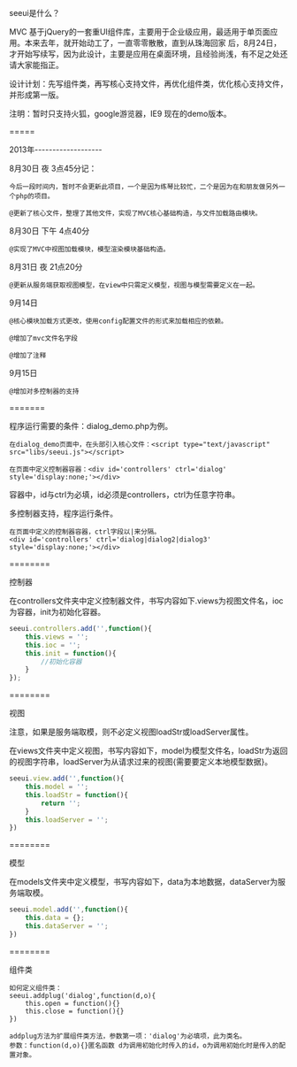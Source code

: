 seeui是什么？

MVC 基于jQuery的一套重UI组件库，主要用于企业级应用，最适用于单页面应用。本来去年，就开始动工了，一直零零散散，直到从珠海回家
后，8月24日，才开始写续写，因为此设计，主要是应用在桌面环境，且经验尚浅，有不足之处还请大家能指正。

设计计划：先写组件类，再写核心支持文件，再优化组件类，优化核心支持文件，并形成第一版。

注明：暂时只支持火狐，google游览器，IE9 现在的demo版本。

=====

2013年-------------------

8月30日 夜 3点45分记：

    今后一段时间内，暂时不会更新此项目，一个是因为练琴比较忙，二个是因为在和朋友做另外一个php的项目。
   
    @更新了核心文件，整理了其他文件，实现了MVC核心基础构造，与文件加载路由模块。

8月30日 下午 4点40分

	@实现了MVC中视图加载模块，模型渲染模块基础构造。

8月31日 夜 21点20分

	@更新从服务端获取视图模型，在view中只需定义模型，视图与模型需要定义在一起。

9月14日
  
	@核心模块加载方式更改，使用config配置文件的形式来加载相应的依赖。

	@增加了mvc文件名字段

	@增加了注释

9月15日

	@增加对多控制器的支持

=======

程序运行需要的条件：dialog_demo.php为例。

	在dialog_demo页面中，在头部引入核心文件：<script type="text/javascript" src="libs/seeui.js"></script>

	在页面中定义控制器容器：<div id='controllers' ctrl='dialog' style='display:none;'></div>  

容器中，id与ctrl为必填，id必须是controllers，ctrl为任意字符串。

多控制器支持，程序运行条件。

	在页面中定义的控制器容器，ctrl字段以|来分隔。
	<div id='controllers' ctrl='dialog|dialog2|dialog3' style='display:none;'></div>  

========

控制器

在controllers文件夹中定义控制器文件，书写内容如下.views为视图文件名，ioc为容器，init为初始化容器。
```javascript
seeui.controllers.add('',function(){
	this.views = '';
	this.ioc = '';
	this.init = function(){
		//初始化容器
	}
});
```
========

视图

注意，如果是服务端取模，则不必定义视图loadStr或loadServer属性。

在views文件夹中定义视图，书写内容如下，model为模型文件名，loadStr为返回的视图字符串，loadServer为从请求过来的视图{需要要定义本地模型数据}。
```javascript
seeui.view.add('',function(){
	this.model = '';
	this.loadStr = function(){
		return '';
    }
    this.loadServer = '';
})
```
========

模型

在models文件夹中定义模型，书写内容如下，data为本地数据，dataServer为服务端取模。
```javascript
seeui.model.add('',function(){
	this.data = {};
	this.dataServer = '';
})
```
========

组件类

	如何定义组件类：
	seeui.addplug('dialog',function(d,o){
		this.open = function(){}
		this.close = function(){}
	})

	addplug方法为扩展组件类方法，参数第一项：'dialog'为必填项，此为类名。
	参数：function(d,o){}匿名函数 d为调用初始化时传入的id，o为调用初始化时是传入的配置对象。

